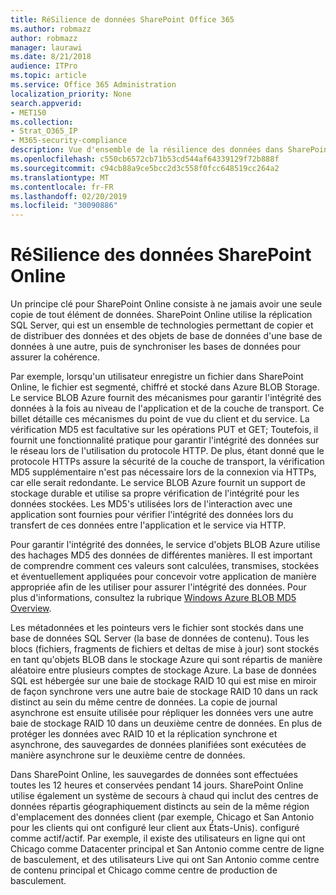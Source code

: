 ```yaml
---
title: RéSilience de données SharePoint Office 365
ms.author: robmazz
author: robmazz
manager: laurawi
ms.date: 8/21/2018
audience: ITPro
ms.topic: article
ms.service: Office 365 Administration
localization_priority: None
search.appverid:
- MET150
ms.collection:
- Strat_O365_IP
- M365-security-compliance
description: Vue d'ensemble de la résilience des données dans SharePoint Online dans Office 365.
ms.openlocfilehash: c550cb6572cb71b53cd544af64339129f72b888f
ms.sourcegitcommit: c94cb88a9ce5bcc2d3c558f0fcc648519cc264a2
ms.translationtype: MT
ms.contentlocale: fr-FR
ms.lasthandoff: 02/20/2019
ms.locfileid: "30090886"
---
```

# <a name="sharepoint-online-data-resiliency"></a>RéSilience des données SharePoint Online
Un principe clé pour SharePoint Online consiste à ne jamais avoir une seule copie de tout élément de données. SharePoint Online utilise la réplication SQL Server, qui est un ensemble de technologies permettant de copier et de distribuer des données et des objets de base de données d'une base de données à une autre, puis de synchroniser les bases de données pour assurer la cohérence. 

Par exemple, lorsqu'un utilisateur enregistre un fichier dans SharePoint Online, le fichier est segmenté, chiffré et stocké dans Azure BLOB Storage. Le service BLOB Azure fournit des mécanismes pour garantir l'intégrité des données à la fois au niveau de l'application et de la couche de transport. Ce billet détaille ces mécanismes du point de vue du client et du service. La vérification MD5 est facultative sur les opérations PUT et GET; Toutefois, il fournit une fonctionnalité pratique pour garantir l'intégrité des données sur le réseau lors de l'utilisation du protocole HTTP. De plus, étant donné que le protocole HTTPs assure la sécurité de la couche de transport, la vérification MD5 supplémentaire n'est pas nécessaire lors de la connexion via HTTPs, car elle serait redondante. Le service BLOB Azure fournit un support de stockage durable et utilise sa propre vérification de l'intégrité pour les données stockées. Les MD5's utilisées lors de l'interaction avec une application sont fournies pour vérifier l'intégrité des données lors du transfert de ces données entre l'application et le service via HTTP. 

Pour garantir l'intégrité des données, le service d'objets BLOB Azure utilise des hachages MD5 des données de différentes manières. Il est important de comprendre comment ces valeurs sont calculées, transmises, stockées et éventuellement appliquées pour concevoir votre application de manière appropriée afin de les utiliser pour assurer l'intégrité des données. Pour plus d'informations, consultez la rubrique [Windows Azure BLOB MD5 Overview](http://blogs.msdn.com/b/windowsazurestorage/archive/2011/02/18/windows-azure-blob-md5-overview.aspx). 

Les métadonnées et les pointeurs vers le fichier sont stockés dans une base de données SQL Server (la base de données de contenu). Tous les blocs (fichiers, fragments de fichiers et deltas de mise à jour) sont stockés en tant qu'objets BLOB dans le stockage Azure qui sont répartis de manière aléatoire entre plusieurs comptes de stockage Azure. La base de données SQL est hébergée sur une baie de stockage RAID 10 qui est mise en miroir de façon synchrone vers une autre baie de stockage RAID 10 dans un rack distinct au sein du même centre de données. La copie de journal asynchrone est ensuite utilisée pour répliquer les données vers une autre baie de stockage RAID 10 dans un deuxième centre de données. En plus de protéger les données avec RAID 10 et la réplication synchrone et asynchrone, des sauvegardes de données planifiées sont exécutées de manière asynchrone sur le deuxième centre de données. 

Dans SharePoint Online, les sauvegardes de données sont effectuées toutes les 12 heures et conservées pendant 14 jours. SharePoint Online utilise également un système de secours à chaud qui inclut des centres de données répartis géographiquement distincts au sein de la même région d'emplacement des données client (par exemple, Chicago et San Antonio pour les clients qui ont configuré leur client aux États-Unis). configuré comme actif/actif. Par exemple, il existe des utilisateurs en ligne qui ont Chicago comme Datacenter principal et San Antonio comme centre de ligne de basculement, et des utilisateurs Live qui ont San Antonio comme centre de contenu principal et Chicago comme centre de production de basculement. 